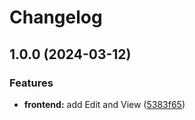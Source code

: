 # Changelog

## 1.0.0 (2024-03-12)


### Features

* **frontend:** add Edit and View ([5383f65](https://github.com/remarkablemark/jira-dashboard-gadget-issue-formula/commit/5383f65e5279b1662efe34e990b869c28abda51c))
